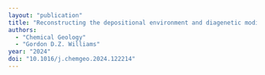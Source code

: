 ```yaml
---
layout: "publication"
title: "Reconstructing the depositional environment and diagenetic modification of global phosphate deposits through integration of uranium and strontium isotopes"
authors:
  - "Chemical Geology"
  - "Gordon D.Z. Williams"
year: "2024"
doi: "10.1016/j.chemgeo.2024.122214"
---
```


